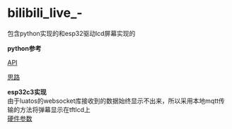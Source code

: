 # bilibili_live_-
包含python实现的和esp32驱动lcd屏幕实现的  
  
**python参考**

[API](https://github.com/lovelyyoshino/Bilibili-Live-API/blob/master/API.WebSocket.md)

[思路](https://blog.csdn.net/Sharp486/article/details/122466308)  

**esp32c3实现**  
由于luatos的websocket库接收到的数据始终显示不出来，所以采用本地mqtt传输的方法将弹幕显示在tftlcd上  
[硬件参数](https://github.com/92summer/esp32_LuatOS)

